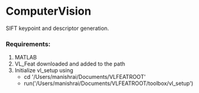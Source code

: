 # ComputerVision
SIFT keypoint and descriptor generation. <br>
### Requirements: <br>
1. MATLAB
2. VL_Feat downloaded and added to the path
3. Initialize vl_setup using
    - cd '/Users/manishrai/Documents/VLFEATROOT'
    - run('/Users/manishrai/Documents/VLFEATROOT/toolbox/vl_setup')